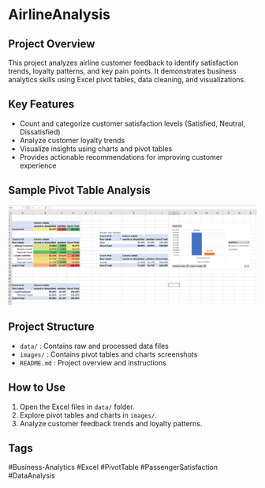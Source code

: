 # AirlineAnalysis

## Project Overview
This project analyzes airline customer feedback to identify satisfaction trends, loyalty patterns, and key pain points. It demonstrates business analytics skills using Excel pivot tables, data cleaning, and visualizations.

## Key Features
- Count and categorize customer satisfaction levels (Satisfied, Neutral, Dissatisfied)
- Analyze customer loyalty trends
- Visualize insights using charts and pivot tables
- Provides actionable recommendations for improving customer experience

## Sample Pivot Table Analysis
![Satisfaction Level Analysis](https://github.com/lekhanaraj/AirlineAnalysis/blob/main/images/Satisfication_level_anlysis_using_pivot_table.png.png)

## Project Structure
- `data/` : Contains raw and processed data files
- `images/` : Contains pivot tables and charts screenshots
- `README.md` : Project overview and instructions

## How to Use
1. Open the Excel files in `data/` folder.
2. Explore pivot tables and charts in `images/`.
3. Analyze customer feedback trends and loyalty patterns.

## Tags
#Business-Analytics #Excel #PivotTable #PassengerSatisfaction #DataAnalysis
